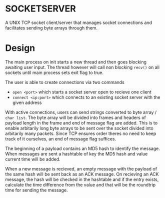 # SOCKETSERVER

A UNIX TCP socket client/server that manages socket connections and facilitates sending byte arrays through them.

# Design

The main process on init starts a new thread and then goes blocking awaiting user input. The thread however will call non blocking `recv()` on all sockets until main process sets exit flag to true.

The user is able to create connections via two commands

* `open <port>` which starts a socket server open to recieve one client
* `connect <ip:port>` which connects to an existing socket server with the given address

With active connections, users can send strings converted to byte array / `char list`. The byte array will be divided into frames and headers of payload length in the frame and end of message flag are added. This is to enable arbitarily long byte arrays to be sent over the socket divided into arbitarily many packets. Since TCP ensures order theres no need to keep track of it ourselves, an end of message flag suffices.

The beginning of a payload contains an MD5 hash to identify the message. When messages are sent a hashtable of key the MD5 hash and value current time will be added.

When a new message is recieved, an empty message with the payload of the same hash will be sent back as an ACK message. On recieving an ACK message, the hash will be checked in the hashtable and if the entry exists, calculate the time difference from the value and that will be the roundtrip time for sending the message.